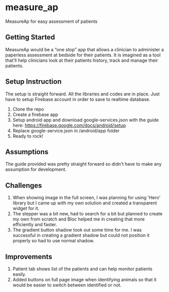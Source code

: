 # measure_ap

MeasureAp for easy assessment of patients

## Getting Started

MeasureAp would be a “one stop” app that allows a clinician to administer a paperless
assessment at bedside for their patients. It is imagined as a tool that’ll help clinicians look at
their patients history, track and manage their patients.

## Setup Instruction
The setup is straight forward. All the libraries and codes are in place. Just have to setup Firebase account in order to save to realtime database.
1. Clone the repo
2. Create a firebase app 
3. Setup android app and download google-services.json with the guide here: https://firebase.google.com/docs/android/setup
4. Replace google-service.json in /android/app folder
5. Ready to rock!

## Assumptions
The guide provided was pretty straight forward so didn't have to make any assumption for development.

## Challenges
1. When showing image in the full screen, I was planning for using 'Hero' library but I came up with my own solution and created a transparent widget for it.
2. The stepper was a bit new, had to search for a bit but planned to create my own from scratch and Bloc helped me in creating that more efficiently and faster.
3. The gradient button shadow took out some time for me. I was successful in creating a gradient shadow but could not position it properly so had to use normal shadow.

## Improvements
1. Patient tab shows list of the patients and can help monitor patients easily.
2. Added buttons on full page image when identifying animals so that it would be easier to switch between identified or not.
